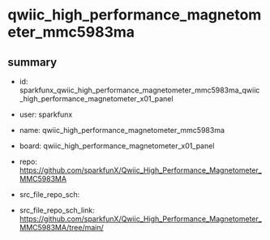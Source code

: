# qwiic_high_performance_magnetometer_mmc5983ma
 
## summary 
* id: sparkfunx_qwiic_high_performance_magnetometer_mmc5983ma_qwiic_high_performance_magnetometer_x01_panel
* user: sparkfunx
* name: qwiic_high_performance_magnetometer_mmc5983ma
* board: qwiic_high_performance_magnetometer_x01_panel
* repo: https://github.com/sparkfunX/Qwiic_High_Performance_Magnetometer_MMC5983MA



* src_file_repo_sch: 
* src_file_repo_sch_link: https://github.com/sparkfunX/Qwiic_High_Performance_Magnetometer_MMC5983MA/tree/main/






